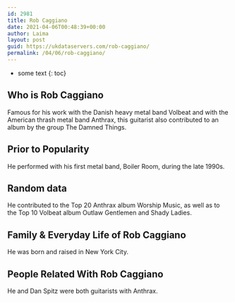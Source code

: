 ```yaml
---
id: 2981
title: Rob Caggiano
date: 2021-04-06T00:48:39+00:00
author: Laima
layout: post
guid: https://ukdataservers.com/rob-caggiano/
permalink: /04/06/rob-caggiano/
---
```


* some text
{: toc}


## Who is Rob Caggiano
                  
                  
                  
Famous for his work with the Danish heavy metal band Volbeat and with the American thrash metal band Anthrax, this guitarist also contributed to an album by the group The Damned Things.
                  
              
            
              
            
                
                
                
## Prior to Popularity
                  
                  
                  
He performed with his first metal band, Boiler Room, during the late 1990s.
                  
              
            
              
            
                
                
                
## Random data
                  
                  
                  
He contributed to the Top 20 Anthrax album Worship Music, as well as to the Top 10 Volbeat album Outlaw Gentlemen and Shady Ladies.
                  
              
            
              
            
                
                
                
## Family & Everyday Life of Rob Caggiano
                  
                  
                  
He was born and raised in New York City.
                  
              
            
              
            
                
                
                
## People Related With Rob Caggiano
                  
                  
                  
He and Dan Spitz were both guitarists with Anthrax.
                  
              
            
              
            
                
              
            
              
              
            
            
              
            
          
          
          